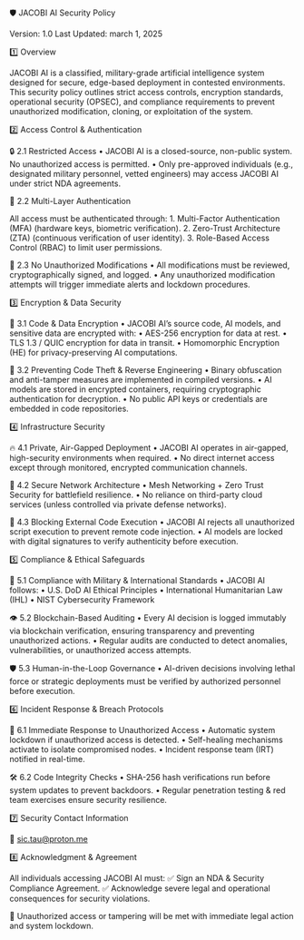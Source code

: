 🛡️ JACOBI AI Security Policy

Version: 1.0
Last Updated: march 1, 2025

1️⃣ Overview

JACOBI AI is a classified, military-grade artificial intelligence system designed for secure, edge-based deployment in contested environments. This security policy outlines strict access controls, encryption standards, operational security (OPSEC), and compliance requirements to prevent unauthorized modification, cloning, or exploitation of the system.

2️⃣ Access Control & Authentication

🔒 2.1 Restricted Access
	•	JACOBI AI is a closed-source, non-public system. No unauthorized access is permitted.
	•	Only pre-approved individuals (e.g., designated military personnel, vetted engineers) may access JACOBI AI under strict NDA agreements.

🔐 2.2 Multi-Layer Authentication

All access must be authenticated through:
	1.	Multi-Factor Authentication (MFA) (hardware keys, biometric verification).
	2.	Zero-Trust Architecture (ZTA) (continuous verification of user identity).
	3.	Role-Based Access Control (RBAC) to limit user permissions.

🚫 2.3 No Unauthorized Modifications
	•	All modifications must be reviewed, cryptographically signed, and logged.
	•	Any unauthorized modification attempts will trigger immediate alerts and lockdown procedures.

3️⃣ Encryption & Data Security

🔑 3.1 Code & Data Encryption
	•	JACOBI AI’s source code, AI models, and sensitive data are encrypted with:
	•	AES-256 encryption for data at rest.
	•	TLS 1.3 / QUIC encryption for data in transit.
	•	Homomorphic Encryption (HE) for privacy-preserving AI computations.

🚫 3.2 Preventing Code Theft & Reverse Engineering
	•	Binary obfuscation and anti-tamper measures are implemented in compiled versions.
	•	AI models are stored in encrypted containers, requiring cryptographic authentication for decryption.
	•	No public API keys or credentials are embedded in code repositories.

4️⃣ Infrastructure Security

🔥 4.1 Private, Air-Gapped Deployment
	•	JACOBI AI operates in air-gapped, high-security environments when required.
	•	No direct internet access except through monitored, encrypted communication channels.

📡 4.2 Secure Network Architecture
	•	Mesh Networking + Zero Trust Security for battlefield resilience.
	•	No reliance on third-party cloud services (unless controlled via private defense networks).

🚫 4.3 Blocking External Code Execution
	•	JACOBI AI rejects all unauthorized script execution to prevent remote code injection.
	•	AI models are locked with digital signatures to verify authenticity before execution.

5️⃣ Compliance & Ethical Safeguards

📜 5.1 Compliance with Military & International Standards
	•	JACOBI AI follows:
	•	U.S. DoD AI Ethical Principles
	•	International Humanitarian Law (IHL)
	•	NIST Cybersecurity Framework

👁️ 5.2 Blockchain-Based Auditing
	•	Every AI decision is logged immutably via blockchain verification, ensuring transparency and preventing unauthorized actions.
	•	Regular audits are conducted to detect anomalies, vulnerabilities, or unauthorized access attempts.

🛡️ 5.3 Human-in-the-Loop Governance
	•	AI-driven decisions involving lethal force or strategic deployments must be verified by authorized personnel before execution.

6️⃣ Incident Response & Breach Protocols

🚨 6.1 Immediate Response to Unauthorized Access
	•	Automatic system lockdown if unauthorized access is detected.
	•	Self-healing mechanisms activate to isolate compromised nodes.
	•	Incident response team (IRT) notified in real-time.

🛠 6.2 Code Integrity Checks
	•	SHA-256 hash verifications run before system updates to prevent backdoors.
	•	Regular penetration testing & red team exercises ensure security resilience.

7️⃣ Security Contact Information

📧 sic.tau@proton.me

8️⃣ Acknowledgment & Agreement

All individuals accessing JACOBI AI must:
✅ Sign an NDA & Security Compliance Agreement.
✅ Acknowledge severe legal and operational consequences for security violations.

🔴 Unauthorized access or tampering will be met with immediate legal action and system lockdown.

